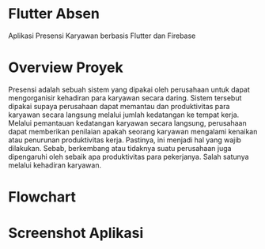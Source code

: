 # Flutter Absen

Aplikasi Presensi Karyawan berbasis Flutter dan Firebase

# Overview Proyek

Presensi adalah sebuah sistem yang dipakai oleh perusahaan untuk dapat mengorganisir kehadiran para karyawan secara daring. 
Sistem tersebut dipakai supaya perusahaan dapat memantau dan produktivitas para karyawan secara langsung melalui jumlah kedatangan ke tempat kerja.
Melalui pemantauan kedatangan karyawan secara langsung, perusahaan dapat memberikan penilaian apakah seorang karyawan mengalami kenaikan atau penurunan produktivitas kerja. 
Pastinya, ini menjadi hal yang wajib dilakukan. Sebab, berkembang atau tidaknya suatu perusahaan juga dipengaruhi oleh sebaik apa produktivitas para pekerjanya. Salah satunya melalui kehadiran karyawan.

# Flowchart

# Screenshot Aplikasi

